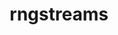 ---
title: "rngstreams"
layout: cache
categories: [package, develop]
meta: {"compilers": ["gcc@11.4.0"], "num_specs": 3, "num_specs_by_stack": {"hep": 3, "root": 3}, "oss": ["ubuntu22.04"], "platforms": ["linux"], "stacks": ["hep", "root"], "targets": ["x86_64_v3"], "versions": ["1.0.1"]}
spec_details: [{"compiler": "gcc@11.4.0", "hash": "2zmr3ompea6nfdocvccwu74q4d4nbwq5", "os": "ubuntu22.04", "platform": "linux", "size": "-", "stacks": ["hep", "root"], "target": "x86_64_v3", "variants": ["build_system=autotools"], "versions": ["1.0.1"]}, {"compiler": "gcc@11.4.0", "hash": "ab76rsy6wlainjdekm7vodejrynl5qfq", "os": "ubuntu22.04", "platform": "linux", "size": "-", "stacks": ["hep", "root"], "target": "x86_64_v3", "variants": ["build_system=autotools"], "versions": ["1.0.1"]}, {"compiler": "gcc@11.4.0", "hash": "zomsav67jf5el4qpeinkntljqpn4g63z", "os": "ubuntu22.04", "platform": "linux", "size": "-", "stacks": ["hep", "root"], "target": "x86_64_v3", "variants": ["build_system=autotools"], "versions": ["1.0.1"]}]
---
